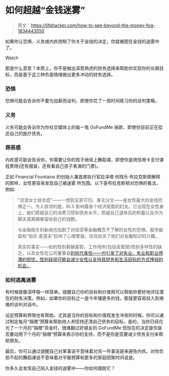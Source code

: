 # 如何超越“金钱迷雾”

> 原文：<https://lifehacker.com/how-to-see-beyond-the-money-fog-1834443550>

如果你让恐惧、义务或内疚控制了你关于金钱的决定，你就被困在金钱的迷雾中了。

Watch

那是什么意思？本质上，你不是做出深思熟虑的财务选择来帮助你实现你的长期目标，而是基于这三种负面情绪做出更多冲动的财务选择。

### **恐惧**

恐惧可能会告诉你不要为加薪而谈判，即使你花了一周时间练习你的谈判策略。

### **义务**

义务可能会告诉你为你社交媒体上的每一笔 GoFundMe 捐款，即使你目前正在偿还自己的医疗债务。

### **罪恶感**

内疚感可能会告诉你，你需要让你的孩子继续上舞蹈课，即使你是用信用卡支付课程费用(还有服装，还有看自己孩子表演的门票)。

正如 Financial Fountains 的创始人兼首席执行官拉泽塔·何晓乐·布拉克斯顿解释的那样，女性更容易发现自己被迷雾 所包围。以下是布拉克斯顿对恐惧的看法，例如:

> “流浪女士综合症”——一想到无家可归、身无分文——是女性最大的金钱恐惧之一。令人惊讶的是，BLS 影响着各个经济层面的妇女。它出现在女性身上，她们质疑自己的消费习惯和债务水平，质疑自己退休后的积蓄以及作为鳏夫或离婚者留给自己的钱数。
> 
> 与金融相关的新闻也加剧了对投资等金融概念不了解的女性的恐惧。股市崩盘和“伯尼·麦道夫”拉响了心理警报，往往扼杀了他们对金融知识的兴趣。
> 
> 真实的事实——如的性别薪酬差距，工作场所(包括高管层)性别多样性的缺乏，以及女性在公司董事会[的低代表性——也引发了对失业、失业和职业停滞的担忧。性别歧视可能会减少女性以支持其财务和生活目标的方式挣钱的机会。](https://www.catalyst.org/research/women-on-corporate-boards/)

### 如何逃离迷雾

有时候就像深呼吸一样简单。提醒自己你的目标和价值观可以帮助你更好地评估潜在的财务决策。例如，如果你的目标之一是今年赚更多的钱，那就更容易投入到艰难的谈判对话中。

设定预算和界限也有帮助，尤其是当你的目标和价值观发生冲突的时候。你可以通过制定每月“捐赠”预算来帮助他人*和*坚持还清自己债务的目标。是的，当你已经花光了一个月的“捐赠”资金时，很难翻过好朋友的 GoFundMe 但现在的决定是你是否要动用下个月的“捐赠”预算来表示你的支持，而不是你是否要减少债务支付来帮助朋友。

最后，你可以通过提醒自己对某事说不意味着对另一件事说是来避免内疚。对你负担不起的舞蹈课说不意味着对平衡预算和更多的家庭团聚时间说是。

你多久会发现自己陷入金钱的迷雾中——你如何摆脱它？